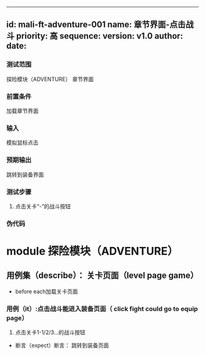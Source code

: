 --------
id: mali-ft-adventure-001
name: 章节界面-点击战斗
priority: 高
sequence: 
version: v1.0
author: 
date: 
--------
### 测试范围
  探险模块（ADVENTURE） 章节界面
### 前置条件
  加载章节界面
### 输入
  模拟鼠标点击
### 预期输出
  跳转到装备界面
### 测试步骤
  1. 点击关卡“*-*”的战斗按钮



### 伪代码

# module 探险模块（ADVENTURE）

## 用例集（describe）： 关卡页面（level page game）
* before each加载关卡页面

### 用例（it）:点击战斗能进入装备页面（ click fight could go to equip page）
1. 点击关卡1-1/2/3...的战斗按钮
* 断言（expect）断言： 跳转到装备页面
